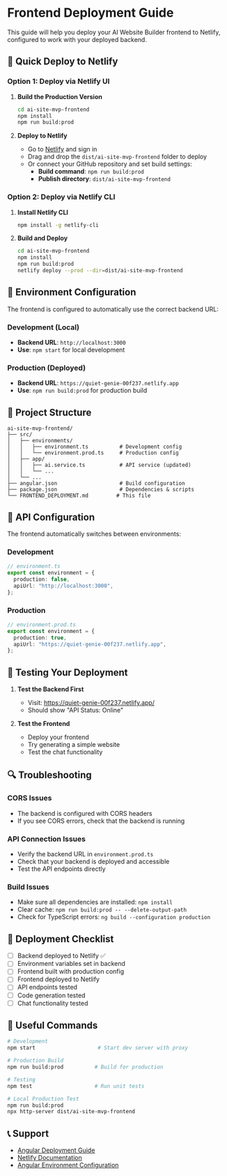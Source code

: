 # Frontend Deployment Guide

This guide will help you deploy your AI Website Builder frontend to Netlify, configured to work with your deployed backend.

## 🚀 Quick Deploy to Netlify

### Option 1: Deploy via Netlify UI

1. **Build the Production Version**

   ```bash
   cd ai-site-mvp-frontend
   npm install
   npm run build:prod
   ```

2. **Deploy to Netlify**
   - Go to [Netlify](https://netlify.com) and sign in
   - Drag and drop the `dist/ai-site-mvp-frontend` folder to deploy
   - Or connect your GitHub repository and set build settings:
     - **Build command**: `npm run build:prod`
     - **Publish directory**: `dist/ai-site-mvp-frontend`

### Option 2: Deploy via Netlify CLI

1. **Install Netlify CLI**

   ```bash
   npm install -g netlify-cli
   ```

2. **Build and Deploy**
   ```bash
   cd ai-site-mvp-frontend
   npm install
   npm run build:prod
   netlify deploy --prod --dir=dist/ai-site-mvp-frontend
   ```

## 🔧 Environment Configuration

The frontend is configured to automatically use the correct backend URL:

### Development (Local)

- **Backend URL**: `http://localhost:3000`
- **Use**: `npm start` for local development

### Production (Deployed)

- **Backend URL**: `https://quiet-genie-00f237.netlify.app`
- **Use**: `npm run build:prod` for production build

## 📁 Project Structure

```
ai-site-mvp-frontend/
├── src/
│   ├── environments/
│   │   ├── environment.ts          # Development config
│   │   └── environment.prod.ts     # Production config
│   ├── app/
│   │   ├── ai.service.ts           # API service (updated)
│   │   └── ...
│   └── ...
├── angular.json                    # Build configuration
├── package.json                    # Dependencies & scripts
└── FRONTEND_DEPLOYMENT.md         # This file
```

## 🔄 API Configuration

The frontend automatically switches between environments:

### Development

```typescript
// environment.ts
export const environment = {
  production: false,
  apiUrl: "http://localhost:3000",
};
```

### Production

```typescript
// environment.prod.ts
export const environment = {
  production: true,
  apiUrl: "https://quiet-genie-00f237.netlify.app",
};
```

## 🧪 Testing Your Deployment

1. **Test the Backend First**

   - Visit: https://quiet-genie-00f237.netlify.app/
   - Should show "API Status: Online"

2. **Test the Frontend**
   - Deploy your frontend
   - Try generating a simple website
   - Test the chat functionality

## 🔍 Troubleshooting

### CORS Issues

- The backend is configured with CORS headers
- If you see CORS errors, check that the backend is running

### API Connection Issues

- Verify the backend URL in `environment.prod.ts`
- Check that your backend is deployed and accessible
- Test the API endpoints directly

### Build Issues

- Make sure all dependencies are installed: `npm install`
- Clear cache: `npm run build:prod -- --delete-output-path`
- Check for TypeScript errors: `ng build --configuration production`

## 🚀 Deployment Checklist

- [ ] Backend deployed to Netlify ✅
- [ ] Environment variables set in backend
- [ ] Frontend built with production config
- [ ] Frontend deployed to Netlify
- [ ] API endpoints tested
- [ ] Code generation tested
- [ ] Chat functionality tested

## 🔗 Useful Commands

```bash
# Development
npm start                    # Start dev server with proxy

# Production Build
npm run build:prod          # Build for production

# Testing
npm test                    # Run unit tests

# Local Production Test
npm run build:prod
npx http-server dist/ai-site-mvp-frontend
```

## 📞 Support

- [Angular Deployment Guide](https://angular.io/guide/deployment)
- [Netlify Documentation](https://docs.netlify.com/)
- [Angular Environment Configuration](https://angular.io/guide/build#configure-environment-specific-defaults)
